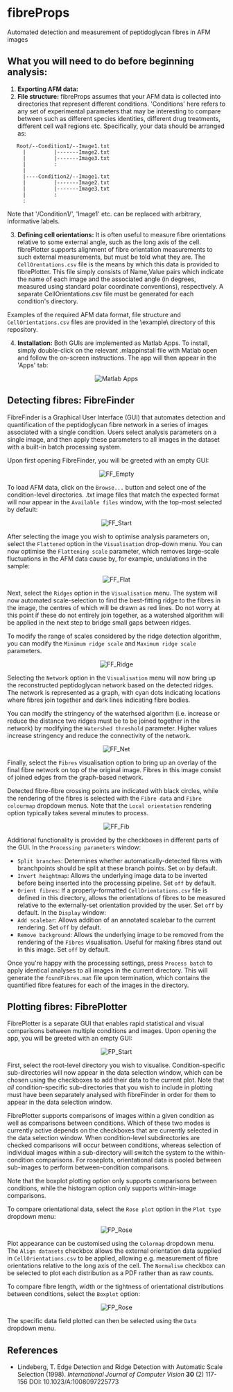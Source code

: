 # fibreProps
Automated detection and measurement of peptidoglycan fibres in AFM images

## What you will need to do before beginning analysis:
1. **Exporting AFM data:**
2. **File structure:** fibreProps assumes that your AFM data is collected into directories that represent different conditions. 'Conditions' here refers to any set of experimental parameters that may be interesting to compare between such as different species identities, different drug treatments, different cell wall regions etc. Specifically, your data should be arranged as:
```
   Root/--Condition1/--Image1.txt
     |         |-------Image2.txt
     |         |-------Image3.txt
     |         :
     |
     |----Condition2/--Image1.txt
     |         |-------Image2.txt
     |         |-------Image3.txt
     |         :
     :
```
Note that '/Condition1/', 'Image1' etc. can be replaced with arbitrary, informative labels.

3. **Defining cell orientations:**
It is often useful to measure fibre orientations relative to some external angle, such as the long axis of the cell. fibrePlotter supports alignment of fibre orientation measurements to such external measurements, but must be told what they are. The `CellOrentations.csv` file is the means by which this data is provided to fibrePlotter. This file simply consists of Name,Value pairs which indicate the name of each image and the associated angle (in degrees, measured using standard polar coordinate conventions), respectively. A separate CellOrientations.csv file must be generated for each condition's directory.

Examples of the required AFM data format, file structure and `CellOrientations.csv` files are provided in the \example\ directory of this repository.

4. **Installation:** Both GUIs are implemented as Matlab Apps. To install, simply double-click on the relevant .mlappinstall file with Matlab open and follow the on-screen instructions. The app will then appear in the 'Apps' tab:
<p align="center">
  <img src="Images/ML_Apps.png" alt="Matlab Apps"/>
</p>

## Detecting fibres: FibreFinder

FibreFinder is a Graphical User Interface (GUI) that automates detection and quantification of the peptidoglycan fibre network in a series of images associated with a single condition. Users select analysis parameters on a single image, and then apply these parameters to all images in the dataset with a built-in batch processing system.

Upon first opening FibreFinder, you will be greeted with an empty GUI:

<p align="center">
  <img src="Images/fibreFinder_Empty.png" alt="FF_Empty"/>
</p>

To load AFM data, click on the `Browse...` button and select one of the condition-level directories. .txt image files that match the expected format will now appear in the `Available files` window, with the top-most selected by default:

<p align="center">
  <img src="Images/fibreFinder_Start.png" alt="FF_Start"/>
</p>

After selecting the image you wish to optimise analysis parameters on, select the `Flattened` option in the `Visualisation` drop-down menu. You can now optimise the `Flattening scale` parameter, which removes large-scale fluctuations in the AFM data cause by, for example, undulations in the sample:

<p align="center">
  <img src="Images/fibreFinder_Flat.png" alt="FF_Flat"/>
</p>

Next, select the `Ridges` option in the `Visualisation` menu. The system will now automated scale-selection to find the best-fitting ridge to the fibres in the image, the centres of which will be drawn as red lines. Do not worry at this point if these do not entirely join together, as a watershed algorithm will be applied in the next step to bridge small gaps between ridges.

To modify the range of scales considered by the ridge detection algorithm, you can modify the `Minimum ridge scale` and `Maximum ridge scale` parameters.

<p align="center">
  <img src="Images/fibreFinder_Ridges.png" alt="FF_Ridge"/>
</p>

Selecting the `Network` option in the `Visualisation` menu will now bring up the reconstructed peptidoglycan network based on the detected ridges. The network is represented as a graph, with cyan dots indicating locations where fibres join together and dark lines indicating fibre bodies.

You can modify the stringency of the waterhsed algorithm (i.e. increase or reduce the distance two ridges must be to be joined together in the network) by modifying the `Watershed threshold` parameter. Higher values increase stringency and reduce the connectivity of the network.

<p align="center">
  <img src="Images/fibreFinder_Network.png" alt="FF_Net"/>
</p>

Finally, select the `Fibres` visualisation option to bring up an overlay of the final fibre network on top of the original image. Fibres in this image consist of joined edges from the graph-based network. 

Detected fibre-fibre crossing points are indicated with black circles, while the rendering of the fibres is selected with the `Fibre data` and `Fibre colourmap` dropdown menus. Note that the `Local orientation` rendering option typically takes several minutes to process.

<p align="center">
  <img src="Images/fibreFinder_Fibres.png" alt="FF_Fib"/>
</p>

Additional functionality is provided by the checkboxes in different parts of the GUI.
In the `Processing parameters` window:
  - `Split branches`: Determines whether automatically-detected fibres with branchpoints should be split at these branch points. Set `on` by default.
  - `Invert heightmap`: Allows the underlying image data to be inverted before being inserted into the processing pipeline. Set `off` by default.
  - `Orient fibres`: If a properly-formatted `CellOrientations.csv` file is defined in this directory, allows the orientations of fibres to be measured relative to the externally-set orientation provided by the user. Set `off` by default.
In the `Display` window:
  - `Add scalebar`: Allows addition of an annotated scalebar to the current rendering. Set `off` by default.
  - `Remove background`: Allows the underlying image to be removed from the rendering of the `Fibres` visualisation. Useful for making fibres stand out in this image. Set `off` by default.

Once you're happy with the processing settings, press `Process batch` to apply identical analyses to all images in the current directory. This will generate the `foundFibres.mat` file upon termination, which contains the quantified fibre features for each of the images in the directory.

## Plotting fibres: FibrePlotter

FibrePlotter is a separate GUI that enables rapid statistical and visual comparisons between multiple conditions and images. Upon opening the app, you will be greeted with an empty GUI: 

<p align="center">
  <img src="Images/fibrePlotter_Empty.png" alt="FP_Start"/>
</p>

First, select the root-level directory you wish to visualise. Condition-specific sub-directories will now appear in the data selection window, which can be chosen using the checkboxes to add their data to the current plot. Note that _all_ condition-specific sub-directories that you wish to include in plotting must have been separately analysed with fibreFinder in order for them to appear in the data selection window.

FibrePlotter supports comparisons of images within a given condition as well as comparisons between conditions. Which of these two modes is currently active depends on the checkboxes that are currently selected in the data selection window. When condition-level subdirectories are checked comparisons will occur between conditions, whereas selection of individual images within a sub-directory will switch the system to the within-condition comparisons. For roseplots, orientational data is pooled between sub-images to perform between-condition comparisons.

Note that the boxplot plotting option only supports comparisons between conditions, while the histogram option only supports within-image comparisons.

To compare orientational data, select the `Rose plot` option in the `Plot type` dropdown menu:

<p align="center">
  <img src="Images/fibrePlotter_Rose.png" alt="FP_Rose"/>
</p>

Plot appearance can be customised using the `Colormap` dropdown menu. The `Align datasets` checkbox allows the external orientation data supplied in `CellOrientations.csv` to be applied, allowing e.g. measurement of fibre orientations relative to the long axis of the cell. The `Normalise` checkbox can be selected to plot each distribution as a PDF rather than as raw counts.

To compare fibre length, width or the tightness of orientational distributions between conditions, select the `Boxplot` option:

<p align="center">
  <img src="Images/fibrePlotter_Boxplot.png" alt="FP_Rose"/>
</p>

The specific data field plotted can then be selected using the `Data` dropdown menu.

## References

- Lindeberg, T. Edge Detection and Ridge Detection with Automatic Scale Selection (1998). _International Journal of Computer Vision_ **30** (2) 117-156 DOI: 10.1023/A:1008097225773
